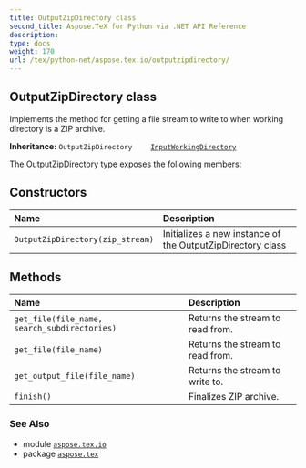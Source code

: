 ```yaml
---
title: OutputZipDirectory class
second_title: Aspose.TeX for Python via .NET API Reference
description: 
type: docs
weight: 170
url: /tex/python-net/aspose.tex.io/outputzipdirectory/
---
```


## OutputZipDirectory class

Implements the method for getting a file stream to write to when working directory is a ZIP archive.

**Inheritance:**
`OutputZipDirectory`
`    `[`InputWorkingDirectory`](/tex/python-net/aspose.tex.io/inputworkingdirectory)


The OutputZipDirectory type exposes the following members:
## Constructors
| Name | Description |
| :- | :- |
| `OutputZipDirectory(zip_stream)` | Initializes a new instance of the OutputZipDirectory class |
## Methods
| Name | Description |
| :- | :- |
| `get_file(file_name, search_subdirectories)` | Returns the stream to read from. |
| `get_file(file_name)` | Returns the stream to read from. |
| `get_output_file(file_name)` | Returns the stream to write to. |
| `finish()` | Finalizes ZIP archive. |

### See Also

* module [`aspose.tex.io`](/tex/python-net/aspose.tex.io/)
* package [`aspose.tex`](/tex/python-net/)

